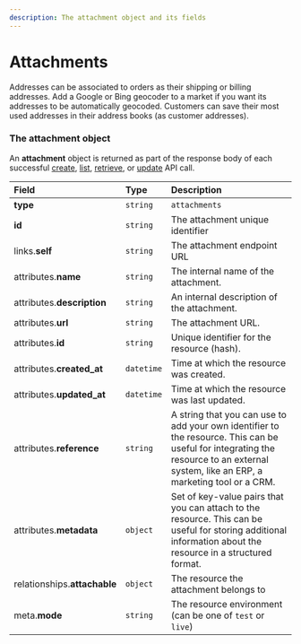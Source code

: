 ```yaml
---
description: The attachment object and its fields
---
```


# Attachments

Addresses can be associated to orders as their shipping or billing addresses.
Add a Google or Bing geocoder to a market if you want its addresses to be automatically geocoded.
Customers can save their most used addresses in their address books (as customer addresses).


### The attachment object

An **attachment** object is returned as part of the response body of each successful
[create](https://docs.commercelayer.io/api/resources/attachments/create_attachment),
[list](https://docs.commercelayer.io/api/resources/attachments/list_attachments),
[retrieve](https://docs.commercelayer.io/api/resources/attachments/retrieve_attachment),
or [update](https://docs.commercelayer.io/api/resources/attachments/update_attachment) API call.

| Field | Type | Description |
| :--- | :--- | :--- |
| **type** | `string` | `attachments` |
| **id** | `string` | The attachment unique identifier |
| links.**self** | `string` | The attachment endpoint URL |
| attributes.**name** | `string` | The internal name of the attachment. |
| attributes.**description** | `string` | An internal description of the attachment. |
| attributes.**url** | `string` | The attachment URL. |
| attributes.**id** | `string` | Unique identifier for the resource (hash). |
| attributes.**created_at** | `datetime` | Time at which the resource was created. |
| attributes.**updated_at** | `datetime` | Time at which the resource was last updated. |
| attributes.**reference** | `string` | A string that you can use to add your own identifier to the resource. This can be useful for integrating the resource to an external system, like an ERP, a marketing tool or a CRM. |
| attributes.**metadata** | `object` | Set of key-value pairs that you can attach to the resource. This can be useful for storing additional information about the resource in a structured format. |
| relationships.**attachable** | `object` | The resource the attachment belongs to |
| meta.**mode** | `string` | The resource environment \(can be one of `test` or `live`\) |
